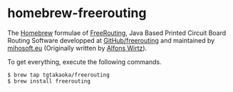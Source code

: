 homebrew-freerouting
======================

The [Homebrew][] formulae of [FreeRouting][], Java Based Printed
Circuit Board Routing Software developped at [GitHub/freerouting] and
maintained by [mihosoft.eu] (Originally written by [Alfons Wirtz][]).

To get everything, execute the following commands.

    $ brew tap tgtakaoka/freerouting
    $ brew install freerouting

[Homebrew]: https://brew.sh/
[FreeRouting]: https://freerouting.org/
[GitHub/freerouting]: https://github.com/freerouting/
[mihosoft.eu]: https://freerouting.mihosoft.eu/
[Alfons Wirtz]: http://freerouting.net/
